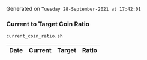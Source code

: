 Generated on `Tuesday 28-September-2021 at 17:42:01`

### Current to Target Coin Ratio
`current_coin_ratio.sh`

Date|Current|Target|Ratio
---|---|---|---
